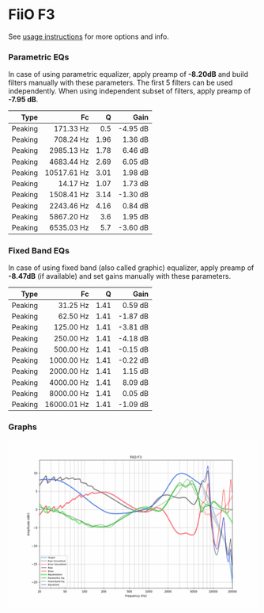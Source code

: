 # FiiO F3
See [usage instructions](https://github.com/jaakkopasanen/AutoEq#usage) for more options and info.

### Parametric EQs
In case of using parametric equalizer, apply preamp of **-8.20dB** and build filters manually
with these parameters. The first 5 filters can be used independently.
When using independent subset of filters, apply preamp of **-7.95 dB**.

| Type    | Fc          |    Q | Gain     |
|--------:|------------:|-----:|---------:|
| Peaking | 171.33 Hz   | 0.5  | -4.95 dB |
| Peaking | 708.24 Hz   | 1.96 | 1.36 dB  |
| Peaking | 2985.13 Hz  | 1.78 | 6.46 dB  |
| Peaking | 4683.44 Hz  | 2.69 | 6.05 dB  |
| Peaking | 10517.61 Hz | 3.01 | 1.98 dB  |
| Peaking | 14.17 Hz    | 1.07 | 1.73 dB  |
| Peaking | 1508.41 Hz  | 3.14 | -1.30 dB |
| Peaking | 2243.46 Hz  | 4.16 | 0.84 dB  |
| Peaking | 5867.20 Hz  | 3.6  | 1.95 dB  |
| Peaking | 6535.03 Hz  | 5.7  | -3.60 dB |

### Fixed Band EQs
In case of using fixed band (also called graphic) equalizer, apply preamp of **-8.47dB**
(if available) and set gains manually with these parameters.

| Type    | Fc          |    Q | Gain     |
|--------:|------------:|-----:|---------:|
| Peaking | 31.25 Hz    | 1.41 | 0.59 dB  |
| Peaking | 62.50 Hz    | 1.41 | -1.87 dB |
| Peaking | 125.00 Hz   | 1.41 | -3.81 dB |
| Peaking | 250.00 Hz   | 1.41 | -4.18 dB |
| Peaking | 500.00 Hz   | 1.41 | -0.15 dB |
| Peaking | 1000.00 Hz  | 1.41 | -0.22 dB |
| Peaking | 2000.00 Hz  | 1.41 | 1.15 dB  |
| Peaking | 4000.00 Hz  | 1.41 | 8.09 dB  |
| Peaking | 8000.00 Hz  | 1.41 | 0.05 dB  |
| Peaking | 16000.01 Hz | 1.41 | -1.09 dB |

### Graphs
![](./FiiO%20F3.png)